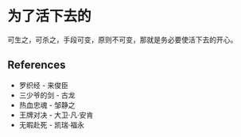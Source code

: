 # 为了活下去的

可生之，可杀之，手段可变，原则不可变，那就是务必要使活下去的开心。

## References

- 罗织经 - 来俊臣
- 三少爷的剑 - 古龙
- 热血忠魂 - 邹静之
- 王牌对决 - 大卫·凡·安肯
- 无暇赴死 - 凯瑞·福永
